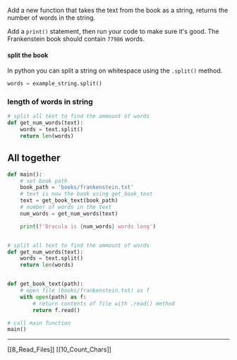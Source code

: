 Add a new function that takes the text from the book as a string,
returns the number of words in the string.

Add a `print()` statement, then run your code to make sure it's good.
The Frankenstein book should contain `77986` words.

#### split the book
In python you can split a string on whitespace using the `.split()` method.

``` python
words = example_string.split()
```

### length of words in string

``` python
# split all text to find the ammount of words
def get_num_words(text):
    words = text.split()
    return len(words)
```


## All together

``` python
def main():    
	# set book path
    book_path = 'books/frankenstein.txt'
    # text is now the book using get_book_text
    text = get_book_text(book_path)
	# number of words in the text
    num_words = get_num_words(text)

	print(f'Dracula is {num_words} words long')


# split all text to find the ammount of words
def get_num_words(text):
    words = text.split()
    return len(words)


def get_book_text(path):
	# open file (books/frankenstein.txt) as f
    with open(path) as f:                    
	    # return contents of file with .read() method
        return f.read()        

# call main function
main()
```

---
[[8_Read_Files]]
[[10_Count_Chars]]